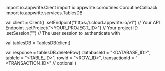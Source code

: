 import io.appwrite.Client
import io.appwrite.coroutines.CoroutineCallback
import io.appwrite.services.TablesDB

val client = Client()
    .setEndpoint("https://<REGION>.cloud.appwrite.io/v1") // Your API Endpoint
    .setProject("<YOUR_PROJECT_ID>") // Your project ID
    .setSession("") // The user session to authenticate with

val tablesDB = TablesDB(client)

val response = tablesDB.deleteRow(
    databaseId = "<DATABASE_ID>",
    tableId = "<TABLE_ID>",
    rowId = "<ROW_ID>",
    transactionId = "<TRANSACTION_ID>" // optional
)
